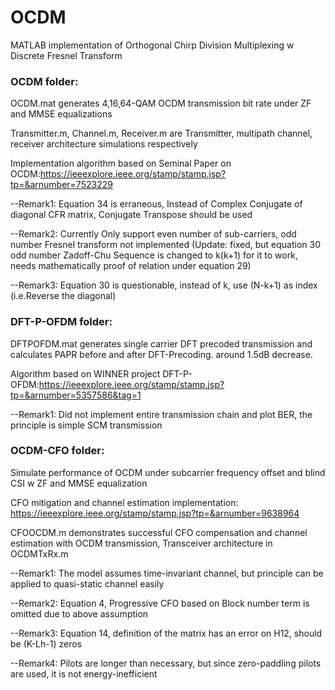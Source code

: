 # OCDM
MATLAB implementation of Orthogonal Chirp Division Multiplexing w Discrete Fresnel Transform 


### OCDM folder: 

OCDM.mat generates 4,16,64-QAM OCDM transmission bit rate under ZF and MMSE equalizations

Transmitter.m, Channel.m, Receiver.m are Transmitter, multipath channel, receiver architecture simulations respectively 

Implementation algorithm based on Seminal Paper on OCDM:https://ieeexplore.ieee.org/stamp/stamp.jsp?tp=&arnumber=7523229

--Remark1: Equation 34 is erraneous, Instead of Complex Conjugate of diagonal CFR matrix, Conjugate Transpose should be used 

--Remark2: Currently Only support even number of sub-carriers, odd number Fresnel transform not implemented (Update: fixed, but equation 30 odd number Zadoff-Chu Sequence is changed to k(k+1) for it to work, needs mathematically proof of relation under equation 29) 

--Remark3: Equation 30 is questionable, instead of k, use (N-k+1) as index (i.e.Reverse the diagonal)


### DFT-P-OFDM folder: 

DFTPOFDM.mat generates single carrier DFT precoded transmission and calculates PAPR before and after DFT-Precoding. around 1.5dB decrease. 

Algorithm based on WINNER project DFT-P-OFDM:https://ieeexplore.ieee.org/stamp/stamp.jsp?tp=&arnumber=5357586&tag=1

--Remark1: Did not implement entire transmission chain and plot BER, the principle is simple SCM transmission

### OCDM-CFO folder:

Simulate performance of OCDM under subcarrier frequency offset and blind CSI w ZF and MMSE equalization 

CFO mitigation and channel estimation implementation: https://ieeexplore.ieee.org/stamp/stamp.jsp?tp=&arnumber=9638964

CFOOCDM.m demonstrates successful CFO compensation and channel estimation with OCDM transmission, Transceiver architecture in OCDMTxRx.m

--Remark1: The model assumes time-invariant channel, but principle can be applied to quasi-static channel easily

--Remark2: Equation 4, Progressive CFO based on Block number term is omitted due to above assumption

--Remark3: Equation 14, definition of the matrix has an error on H12, should be (K-Lh-1) zeros

--Remark4: Pilots are longer than necessary, but since zero-paddling pilots are used, it is not energy-inefficient 
